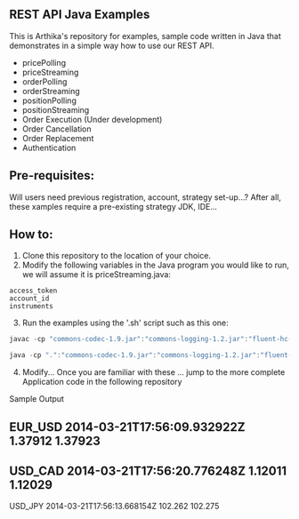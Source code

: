 ## REST API Java Examples
This is Arthika's repository for examples, sample code written in Java that demonstrates in a simple way how to use  our REST API.

* pricePolling
* priceStreaming
* orderPolling
* orderStreaming
* positionPolling
* positionStreaming
* Order Execution (Under development)
* Order Cancellation
* Order Replacement
* Authentication

## Pre-requisites:
Will users need previous registration, account, strategy set-up...? After all, these xamples require a pre-existing strategy
JDK, IDE...

## How to:

1. Clone this repository to the location of your choice.
2. Modify the following variables in the Java program you would like to run, we will assume it is priceStreaming.java:
```domain
access_token
account_id
instruments
```
3. Run the examples using the '.sh' script such as this one:
```Java
javac -cp "commons-codec-1.9.jar":"commons-logging-1.2.jar":"fluent-hc-4.5.jar":"gson-2.3.1.jar":"httpclient-4.5.jar":"httpclient-cache-4.5.jar":"httpclient-win-4.5.jar":"httpcore-4.4.1.jar":"httpmime-4.5.jar":"jackson-all-1.9.9.jar":"jna-4.1.0.jar":"jna-platform-4.1.0.jar" priceStreaming.java

java -cp ".":"commons-codec-1.9.jar":"commons-logging-1.2.jar":"fluent-hc-4.5.jar":"gson-2.3.1.jar":"httpclient-4.5.jar":"httpclient-cache-4.5.jar":"httpclient-win-4.5.jar":"httpcore-4.4.1.jar":"httpmime-4.5.jar":"jackson-all-1.9.9.jar":"jna-4.1.0.jar":"jna-platform-4.1.0.jar" priceStreaming
```

4. Modify... Once you are familiar with these ... jump to the more complete Application code in the following repository

Sample Output

EUR_USD
2014-03-21T17:56:09.932922Z
1.37912
1.37923
-------
USD_CAD
2014-03-21T17:56:20.776248Z
1.12011
1.12029
-------
USD_JPY
2014-03-21T17:56:13.668154Z
102.262
102.275

